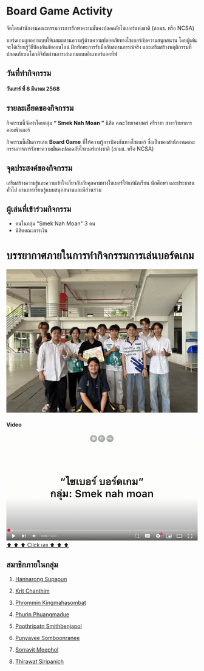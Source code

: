 # Board Game Activity

จัดโดยสำนักงานคณะกรรมการการรักษาความมั่นคงปลอดภัยไซเบอร์แห่งชาติ (สกมช. หรือ NCSA)

บอร์ดเกมถูกออกแบบให้ผสมผสานความรู้ด้านความปลอดภัยทางไซเบอร์กับความสนุกสนาน โดยผู้เล่นจะได้เรียนรู้วิธีป้องกันภัยออนไลน์ ฝึกทักษะการรับมือกับสถานการณ์จริง และเสริมสร้างพฤติกรรมที่ปลอดภัยบนโลกดิจิทัลผ่านการเล่นเกมแบบอินเทอร์แอคทีฟ

## วันที่ทำกิจกรรม
####  วันเสาร์ ที่ 8 มีนาคม 2568


## รายละเอียดของกิจกรรม

กิจกรรมนี้จัดทำโดยกลุ่ม **“ Smek Nah Moan ”**
นิสิต คณะวิทยาศาสตร์ ศรีราชา สาขาวิทยาการคอมพิวเตอร์

กิจกรรมนี้เป็นการเล่น **Board Game** ที่ให้ความรู้การป้องกันทางไซเบอร์
ซึ่งเป็นของสำนักงานคณะกรรมการการรักษาความมั่นคงปลอดภัยไซเบอร์แห่งชาติ (สกมช. หรือ NCSA)


## จุดประสงค์ของกิจกรรม
เสริมสร้างความรู้และความเข้าใจเกี่ยวกับภัยคุกคามทางไซเบอร์ให้แก่นักเรียน นักศึกษา และประชาชนทั่วไป ผ่านการเรียนรู้แบบสนุกสนานและมีส่วนร่วม

## ผู้เล่นที่เข้าร่วมกิจกรรม
- คนในกลุ่ม "Smek Nah Moan" 3 คน
- นิสิตคณะการเงิน

# บรรยากาศภายในการทำกิจกรรมการเล่นบอร์ดเกม

![bg1](pic/IMG_2072.jpg)

#### Video
[![Video](pic/image2025.png)](https://www.youtube.com/watch?v=jSjYxhDBHN0)
[⬆️ ⬆️ ⬆️ Cilck เลย ⬆️ ⬆️ ⬆️](https://www.youtube.com/watch?v=jSjYxhDBHN0)
## สมาชิกภายในกลุ่ม

1. [Hannarong Supapun](https://deldel-p.github.io)

2. [Krit Chanthim](https://6530250000.github.io)

3. [Phrommin Kingmahasombat](https://phrommin.github.io)

4. [Phurin Phuangmadue](https://teamgamer11.github.io)

5. [Poothripatn Smithbenjapol](https://poohri5551.github.io)

6. [Punyavee Somboonranee](https://punyavee0.github.io)

7. [Sorravit Meephol](https://sorravitmp.github.io)

8. [Thirawat Siripanich](https://captainnn3.github.io)
